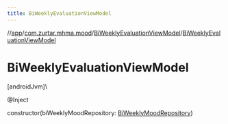 ```yaml
---
title: BiWeeklyEvaluationViewModel
---
```

//[app](../../../index.html)/[com.zurtar.mhma.mood](../index.html)/[BiWeeklyEvaluationViewModel](index.html)/[BiWeeklyEvaluationViewModel](-bi-weekly-evaluation-view-model.html)



# BiWeeklyEvaluationViewModel



[androidJvm]\




@Inject



constructor(biWeeklyMoodRepository: [BiWeeklyMoodRepository](../../com.zurtar.mhma.data/-bi-weekly-mood-repository/index.html))



